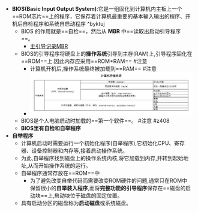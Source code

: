 - **BIOS(Basic Input Output System)**:它是一组固化到计算机内主板上一个==ROM芯片==上的程序，它保存着计算机最重要的基本输入输出的程序、开机后自检程序和系统自启动程序 ^byktuj
	- BIOS 的作用就是==自检==，然后从 **MBR** 中==读取出启动引导程序==。
		- [主引导记录MBR](../操作系统/主引导记录MBR.md)
	- BIOS的引导程序将硬盘上的**操作系统**引导到主存(RAM)上,引导程序固化在==ROM==上.因此内存应采用==ROM+RAM== #注意
		- 计算机开机后,操作系统最终被加载到==RAM==  #注意
		- ![](attachments/Pasted%20image%2020221026214445.png)
	- BIOS是个人电脑启动时加载的==第一个软件==。 #注意 #z408 
	- **BIOS里有自检和自举程序**
- **自举程序**
	- 计算机启动时需要运行一个初始化程序(自举程序),它初始化CPU、寄存器、设备控制器和内存等,接着启动操作系统。
	- 为此,自举程序找到磁盘上的操作系统内核,将它加载到内存,并转到起始地址,从而开始操作系统的运行。
	- 自举程序通常存放在==ROM==中
		- 为了避免改变自举代码而需要改变ROM硬件的问题,通常只在ROM中保留很小的**自举装入程序**,而将**完整功能的引导程序**保存在==磁盘的启动块==上,启动块位于磁盘的固定位置。
	- 具有启动分区的磁盘称为**启动磁盘**或系统磁盘。